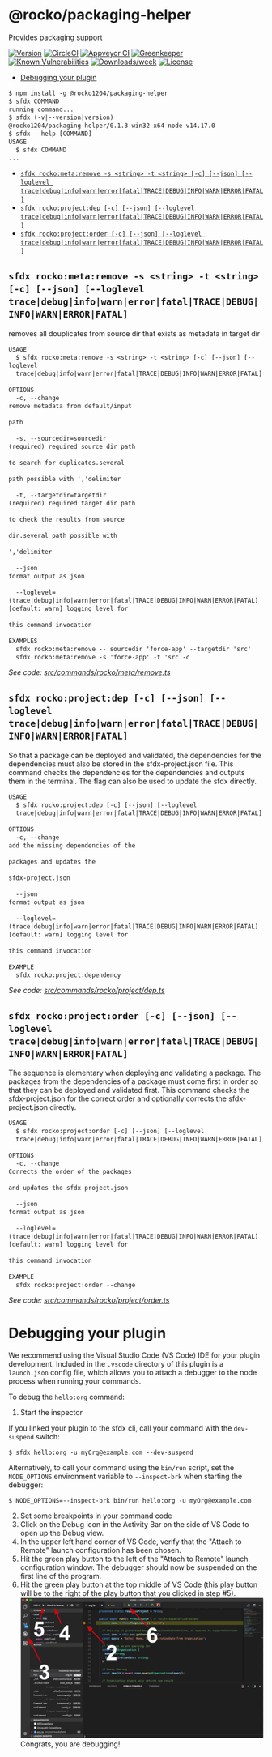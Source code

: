 @rocko/packaging-helper
=======================

Provides packaging support

[![Version](https://img.shields.io/npm/v/@rocko/packaging-helper.svg)](https://npmjs.org/package/@rocko/packaging-helper)
[![CircleCI](https://circleci.com/gh/R6736/packaging-helper/tree/master.svg?style=shield)](https://circleci.com/gh/R6736/packaging-helper/tree/master)
[![Appveyor CI](https://ci.appveyor.com/api/projects/status/github/R6736/packaging-helper?branch=master&svg=true)](https://ci.appveyor.com/project/heroku/packaging-helper/branch/master)
[![Greenkeeper](https://badges.greenkeeper.io/R6736/packaging-helper.svg)](https://greenkeeper.io/)
[![Known Vulnerabilities](https://snyk.io/test/github/R6736/packaging-helper/badge.svg)](https://snyk.io/test/github/R6736/packaging-helper)
[![Downloads/week](https://img.shields.io/npm/dw/@rocko/packaging-helper.svg)](https://npmjs.org/package/@rocko/packaging-helper)
[![License](https://img.shields.io/npm/l/@rocko/packaging-helper.svg)](https://github.com/R6736/packaging-helper/blob/master/package.json)

<!-- toc -->
* [Debugging your plugin](#debugging-your-plugin)
<!-- tocstop -->
<!-- install -->
<!-- usage -->
```sh-session
$ npm install -g @rocko1204/packaging-helper
$ sfdx COMMAND
running command...
$ sfdx (-v|--version|version)
@rocko1204/packaging-helper/0.1.3 win32-x64 node-v14.17.0
$ sfdx --help [COMMAND]
USAGE
  $ sfdx COMMAND
...
```
<!-- usagestop -->
<!-- commands -->
* [`sfdx rocko:meta:remove -s <string> -t <string> [-c] [--json] [--loglevel trace|debug|info|warn|error|fatal|TRACE|DEBUG|INFO|WARN|ERROR|FATAL]`](#sfdx-rockometaremove--s-string--t-string--c---json---loglevel-tracedebuginfowarnerrorfataltracedebuginfowarnerrorfatal)
* [`sfdx rocko:project:dep [-c] [--json] [--loglevel trace|debug|info|warn|error|fatal|TRACE|DEBUG|INFO|WARN|ERROR|FATAL]`](#sfdx-rockoprojectdep--c---json---loglevel-tracedebuginfowarnerrorfataltracedebuginfowarnerrorfatal)
* [`sfdx rocko:project:order [-c] [--json] [--loglevel trace|debug|info|warn|error|fatal|TRACE|DEBUG|INFO|WARN|ERROR|FATAL]`](#sfdx-rockoprojectorder--c---json---loglevel-tracedebuginfowarnerrorfataltracedebuginfowarnerrorfatal)

## `sfdx rocko:meta:remove -s <string> -t <string> [-c] [--json] [--loglevel trace|debug|info|warn|error|fatal|TRACE|DEBUG|INFO|WARN|ERROR|FATAL]`

removes all douplicates from source dir that exists as metadata in target dir

```
USAGE
  $ sfdx rocko:meta:remove -s <string> -t <string> [-c] [--json] [--loglevel 
  trace|debug|info|warn|error|fatal|TRACE|DEBUG|INFO|WARN|ERROR|FATAL]

OPTIONS
  -c, --change                                                                      remove metadata from default/input
                                                                                    path

  -s, --sourcedir=sourcedir                                                         (required) required source dir path
                                                                                    to search for duplicates.several
                                                                                    path possible with ','delimiter

  -t, --targetdir=targetdir                                                         (required) required target dir path
                                                                                    to check the results from source
                                                                                    dir.several path possible with
                                                                                    ','delimiter

  --json                                                                            format output as json

  --loglevel=(trace|debug|info|warn|error|fatal|TRACE|DEBUG|INFO|WARN|ERROR|FATAL)  [default: warn] logging level for
                                                                                    this command invocation

EXAMPLES
  sfdx rocko:meta:remove -- sourcedir 'force-app' --targetdir 'src'
  sfdx rocko:meta:remove -s 'force-app' -t 'src -c
```

_See code: [src/commands/rocko/meta/remove.ts](https://github.com/Rocko1204/packaging-helper/blob/v0.1.3/src/commands/rocko/meta/remove.ts)_

## `sfdx rocko:project:dep [-c] [--json] [--loglevel trace|debug|info|warn|error|fatal|TRACE|DEBUG|INFO|WARN|ERROR|FATAL]`

So that a package can be deployed and validated, the dependencies for the dependencies must also be stored in the sfdx-project.json file. This command checks the dependencies for the dependencies and outputs them in the terminal. The flag can also be used to update the sfdx directly.

```
USAGE
  $ sfdx rocko:project:dep [-c] [--json] [--loglevel 
  trace|debug|info|warn|error|fatal|TRACE|DEBUG|INFO|WARN|ERROR|FATAL]

OPTIONS
  -c, --change                                                                      add the missing dependencies of the
                                                                                    packages and updates the
                                                                                    sfdx-project.json

  --json                                                                            format output as json

  --loglevel=(trace|debug|info|warn|error|fatal|TRACE|DEBUG|INFO|WARN|ERROR|FATAL)  [default: warn] logging level for
                                                                                    this command invocation

EXAMPLE
  sfdx rocko:project:dependency
```

_See code: [src/commands/rocko/project/dep.ts](https://github.com/Rocko1204/packaging-helper/blob/v0.1.3/src/commands/rocko/project/dep.ts)_

## `sfdx rocko:project:order [-c] [--json] [--loglevel trace|debug|info|warn|error|fatal|TRACE|DEBUG|INFO|WARN|ERROR|FATAL]`

The sequence is elementary when deploying and validating a package. The packages from the dependencies of a package must come first in order so that they can be deployed and validated first. This command checks the sfdx-project.json for the correct order and optionally corrects the sfdx-project.json directly.

```
USAGE
  $ sfdx rocko:project:order [-c] [--json] [--loglevel 
  trace|debug|info|warn|error|fatal|TRACE|DEBUG|INFO|WARN|ERROR|FATAL]

OPTIONS
  -c, --change                                                                      Corrects the order of the packages
                                                                                    and updates the sfdx-project.json

  --json                                                                            format output as json

  --loglevel=(trace|debug|info|warn|error|fatal|TRACE|DEBUG|INFO|WARN|ERROR|FATAL)  [default: warn] logging level for
                                                                                    this command invocation

EXAMPLE
  sfdx rocko:project:order --change
```

_See code: [src/commands/rocko/project/order.ts](https://github.com/Rocko1204/packaging-helper/blob/v0.1.3/src/commands/rocko/project/order.ts)_
<!-- commandsstop -->
<!-- debugging-your-plugin -->
# Debugging your plugin
We recommend using the Visual Studio Code (VS Code) IDE for your plugin development. Included in the `.vscode` directory of this plugin is a `launch.json` config file, which allows you to attach a debugger to the node process when running your commands.

To debug the `hello:org` command: 
1. Start the inspector
  
If you linked your plugin to the sfdx cli, call your command with the `dev-suspend` switch: 
```sh-session
$ sfdx hello:org -u myOrg@example.com --dev-suspend
```
  
Alternatively, to call your command using the `bin/run` script, set the `NODE_OPTIONS` environment variable to `--inspect-brk` when starting the debugger:
```sh-session
$ NODE_OPTIONS=--inspect-brk bin/run hello:org -u myOrg@example.com
```

2. Set some breakpoints in your command code
3. Click on the Debug icon in the Activity Bar on the side of VS Code to open up the Debug view.
4. In the upper left hand corner of VS Code, verify that the "Attach to Remote" launch configuration has been chosen.
5. Hit the green play button to the left of the "Attach to Remote" launch configuration window. The debugger should now be suspended on the first line of the program. 
6. Hit the green play button at the top middle of VS Code (this play button will be to the right of the play button that you clicked in step #5).
<br><img src=".images/vscodeScreenshot.png" width="480" height="278"><br>
Congrats, you are debugging!
